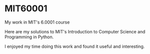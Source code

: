 # MIT60001
My work in MIT's 6.0001 course

Here are my solutions to MIT's Introduction to Computer Science and Programming in Python.

I enjoyed my time doing this work and found it useful and interesting.
